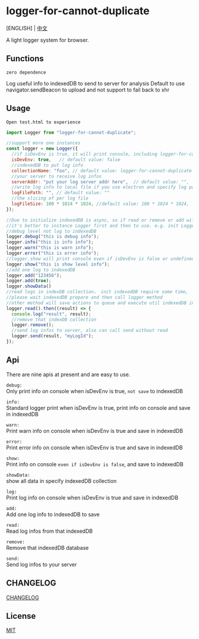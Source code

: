 # logger-for-cannot-duplicate

[ENGLISH] | [中文](./readme_zh.md)

A light logger system for browser.

## Functions

`zero dependence`

Log useful info to indexedDB to send to server for analysis
Default to use navigator.sendBeacon to upload and not support to fail back to xhr

## Usage

```Open test.html to experience```

```js
import Logger from "logger-for-cannot-duplicate";

//support more one instances
const logger = new Logger({
  //if isDevEnv is true, it will print console, including logger-for-cannot-duplicate config
  isDevEnv: true,   // default value: false
  //indexedDB to put log info
  collectionName: "foo", // default value: logger-for-cannot-duplicate
  //your server to receive log infos
  serverAddr: "put your log server addr here",  // default value: "",
  //write log info to local file if you use electron and specify log path
  logFilePath: "", // default value: ""
  //the slicing of per log file
  logFileSize: 100 * 1024 * 1024, //default value: 100 * 1024 * 1024,
});

//Due to initialize indexedDB is async, so if read or remove or add will return a result named pending
//it's better to instance Logger first and then to use. e.g. init Logger when project launch
//debug level not log to indexedDB
logger.debug("this is debug info");
logger.info("this is info info");
logger.warn("this is warn info");
logger.error("this is error info");
//logger.show will print console even if isDevEnv is false or undefined
logger.show("this is show level info");
//add one log to indexedDB
logger.add("123456");
logger.add(true);
logger.showData()
//read logs in indexDB collection， init indexedDB require some time, 
//please wait indexedDB prepare and then call logger method
//other method will save actions to queue and execute util indexedDB init success
logger.read().then((result) => {
  console.log("result", result);
  //remove that indexDB collection
  logger.remove();
  //send log infos to server, also can call send without read
  logger.send(result, "myLogId");
});
```

## Api

There are nine apis at present and are easy to use.

`debug:`  
Only print info on console when isDevEnv is true, `not save` to indexedDB

`info:`  
Standard logger print when isDevEnv is true, print info on console and save in indexedDB

`warn:`  
Print warn info on console when isDevEnv is true and save in indexedDB

`error:`  
Print error info on console when isDevEnv is true and save in indexedDB

`show:`  
Print info on console `even if isDevEnv is false`, and save to indexedDB

`showData:`  
show all data in specify indexedDB collection

`log:`  
Print log info on console when isDevEnv is true and save in indexedDB

`add:`  
Add one log info to indexedDB to save

`read:`  
Read log infos from that indexedDB

`remove:`  
Remove that indexedDB database

`send:`  
Send log infos to your server

## CHANGELOG

[CHANGELOG](./CHANGELOG.md)

## License

[MIT](./LICENSE)
